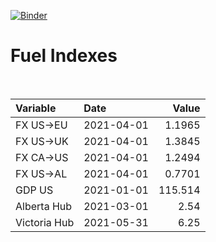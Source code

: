 [![Binder](https://mybinder.org/badge_logo.svg)](https://mybinder.org/v2/gh/AyrtonB/Global-Gas-Prices/master)

# Fuel Indexes

<br>

| Variable     | Date       |    Value |
|:-------------|:-----------|---------:|
| FX US->EU    | 2021-04-01 |   1.1965 |
| FX US->UK    | 2021-04-01 |   1.3845 |
| FX CA->US    | 2021-04-01 |   1.2494 |
| FX US->AL    | 2021-04-01 |   0.7701 |
| GDP US       | 2021-01-01 | 115.514  |
| Alberta Hub  | 2021-03-01 |   2.54   |
| Victoria Hub | 2021-05-31 |   6.25   |